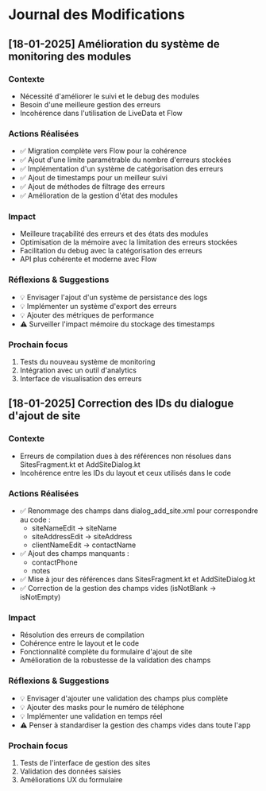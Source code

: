 # Journal des Modifications

## [18-01-2025] Amélioration du système de monitoring des modules

### Contexte
- Nécessité d'améliorer le suivi et le debug des modules
- Besoin d'une meilleure gestion des erreurs
- Incohérence dans l'utilisation de LiveData et Flow

### Actions Réalisées
- ✅ Migration complète vers Flow pour la cohérence
- ✅ Ajout d'une limite paramétrable du nombre d'erreurs stockées
- ✅ Implémentation d'un système de catégorisation des erreurs
- ✅ Ajout de timestamps pour un meilleur suivi
- ✅ Ajout de méthodes de filtrage des erreurs
- ✅ Amélioration de la gestion d'état des modules

### Impact
- Meilleure traçabilité des erreurs et des états des modules
- Optimisation de la mémoire avec la limitation des erreurs stockées
- Facilitation du debug avec la catégorisation des erreurs
- API plus cohérente et moderne avec Flow

### Réflexions & Suggestions
- 💡 Envisager l'ajout d'un système de persistance des logs
- 💡 Implémenter un système d'export des erreurs
- 💡 Ajouter des métriques de performance
- ⚠️ Surveiller l'impact mémoire du stockage des timestamps

### Prochain focus
1. Tests du nouveau système de monitoring
2. Intégration avec un outil d'analytics
3. Interface de visualisation des erreurs

## [18-01-2025] Correction des IDs du dialogue d'ajout de site

### Contexte
- Erreurs de compilation dues à des références non résolues dans SitesFragment.kt et AddSiteDialog.kt
- Incohérence entre les IDs du layout et ceux utilisés dans le code

### Actions Réalisées
- ✅ Renommage des champs dans dialog_add_site.xml pour correspondre au code :
  - siteNameEdit -> siteName
  - siteAddressEdit -> siteAddress
  - clientNameEdit -> contactName
- ✅ Ajout des champs manquants :
  - contactPhone
  - notes
- ✅ Mise à jour des références dans SitesFragment.kt et AddSiteDialog.kt
- ✅ Correction de la gestion des champs vides (isNotBlank -> isNotEmpty)

### Impact
- Résolution des erreurs de compilation
- Cohérence entre le layout et le code
- Fonctionnalité complète du formulaire d'ajout de site
- Amélioration de la robustesse de la validation des champs

### Réflexions & Suggestions
- 💡 Envisager d'ajouter une validation des champs plus complète
- 💡 Ajouter des masks pour le numéro de téléphone
- 💡 Implémenter une validation en temps réel
- ⚠️ Penser à standardiser la gestion des champs vides dans toute l'app

### Prochain focus
1. Tests de l'interface de gestion des sites
2. Validation des données saisies
3. Améliorations UX du formulaire